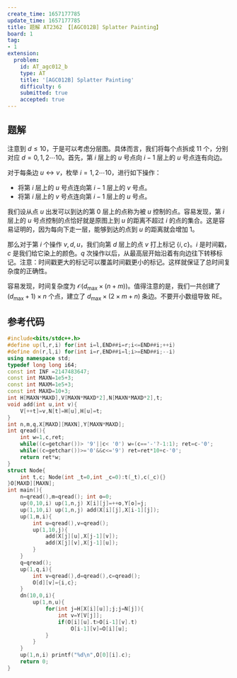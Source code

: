 ```yaml
---
create_time: 1657177785
update_time: 1657177785
title: 题解 AT2362 【[AGC012B] Splatter Painting】
board: 1
tag:
- 1
extension:
  problem:
    id: AT_agc012_b
    type: AT
    title: '[AGC012B] Splatter Painting'
    difficulty: 6
    submitted: true
    accepted: true
---
```


## 题解

注意到 $d\le 10$，于是可以考虑分层图。具体而言，我们将每个点拆成 $11$ 个，分别对应 $d=0,1,2\cdots 10$。首先，第 $i$ 层上的 $u$ 号点向 $i-1$ 层上的 $u$ 号点连有向边。

对于每条边 $u\leftrightarrow v$，枚举 $i=1,2\cdots 10$，进行如下操作：

- 将第 $i$ 层上的 $u$ 号点连向第 $i-1$ 层上的 $v$ 号点。
- 将第 $i$ 层上的 $v$ 号点连向第 $i-1$ 层上的 $u$ 号点。

我们设从点 $u$ 出发可以到达的第 $0$ 层上的点称为被 $u$ 控制的点。容易发现，第 $i$ 层上的 $u$ 号点控制的点恰好就是原图上到 $u$ 的距离不超过 $i$ 的点的集合。这是容易证明的，因为每向下走一层，能够到达的点到 $u$ 的距离就会增加 $1$。

那么对于第 $i$ 个操作 $v,d,u$，我们向第 $d$ 层上的点 $v$ 打上标记 $\{i,c\}$。$i$ 是时间戳，$c$ 是我们给它染上的颜色。$q$ 次操作以后，从最高层开始沿着有向边往下转移标记。注意：时间戳更大的标记可以覆盖时间戳更小的标记。这样就保证了总时间复杂度的正确性。

容易发现，时间复杂度为 $\mathcal O(d_{\max}\times (n+m))$。值得注意的是，我们一共创建了 $(d_{\max}+1)\times n$ 个点，建立了 $d_{\max}\times (2\times m+n)$ 条边。不要开小数组导致 $\text{RE}$。

## 参考代码

```cpp
#include<bits/stdc++.h>
#define up(l,r,i) for(int i=l,END##i=r;i<=END##i;++i)
#define dn(r,l,i) for(int i=r,END##i=l;i>=END##i;--i)
using namespace std;
typedef long long i64;
const int INF =2147483647;
const int MAXN=1e5+3;
const int MAXM=1e5+3;
const int MAXD=10+3;
int H[MAXN*MAXD],V[MAXN*MAXD*2],N[MAXN*MAXD*2],t;
void add(int u,int v){
    V[++t]=v,N[t]=H[u],H[u]=t;
}
int n,m,q,X[MAXD][MAXN],Y[MAXN*MAXD];
int qread(){
    int w=1,c,ret;
    while((c=getchar())> '9'||c< '0') w=(c=='-'?-1:1); ret=c-'0';
    while((c=getchar())>='0'&&c<='9') ret=ret*10+c-'0';
    return ret*w;
}
struct Node{
    int t,c; Node(int _t=0,int _c=0):t(_t),c(_c){}
}O[MAXD][MAXN];
int main(){
    n=qread(),m=qread(); int o=0;
    up(0,10,i) up(1,n,j) X[i][j]=++o,Y[o]=j;
    up(1,10,i) up(1,n,j) add(X[i][j],X[i-1][j]);
    up(1,m,i){
        int u=qread(),v=qread();
        up(1,10,j){
            add(X[j][u],X[j-1][v]);
            add(X[j][v],X[j-1][u]);
        }
    }
    q=qread();
    up(1,q,i){
        int v=qread(),d=qread(),c=qread();
        O[d][v]={i,c};
    }
    dn(10,0,i){
        up(1,n,u){
            for(int j=H[X[i][u]];j;j=N[j]){
                int v=Y[V[j]];
                if(O[i][u].t>O[i-1][v].t)
                    O[i-1][v]=O[i][u];
            }
        }
    }
    up(1,n,i) printf("%d\n",O[0][i].c);
    return 0;
}
